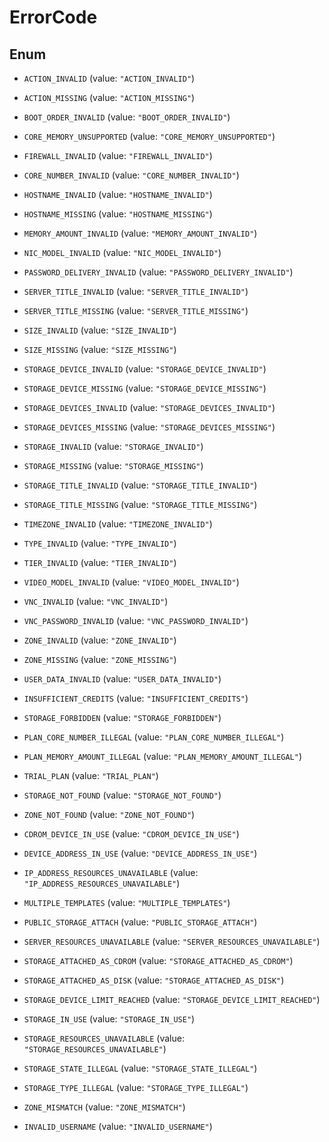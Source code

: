 
# ErrorCode

## Enum


* `ACTION_INVALID` (value: `"ACTION_INVALID"`)

* `ACTION_MISSING` (value: `"ACTION_MISSING"`)

* `BOOT_ORDER_INVALID` (value: `"BOOT_ORDER_INVALID"`)

* `CORE_MEMORY_UNSUPPORTED` (value: `"CORE_MEMORY_UNSUPPORTED"`)

* `FIREWALL_INVALID` (value: `"FIREWALL_INVALID"`)

* `CORE_NUMBER_INVALID` (value: `"CORE_NUMBER_INVALID"`)

* `HOSTNAME_INVALID` (value: `"HOSTNAME_INVALID"`)

* `HOSTNAME_MISSING` (value: `"HOSTNAME_MISSING"`)

* `MEMORY_AMOUNT_INVALID` (value: `"MEMORY_AMOUNT_INVALID"`)

* `NIC_MODEL_INVALID` (value: `"NIC_MODEL_INVALID"`)

* `PASSWORD_DELIVERY_INVALID` (value: `"PASSWORD_DELIVERY_INVALID"`)

* `SERVER_TITLE_INVALID` (value: `"SERVER_TITLE_INVALID"`)

* `SERVER_TITLE_MISSING` (value: `"SERVER_TITLE_MISSING"`)

* `SIZE_INVALID` (value: `"SIZE_INVALID"`)

* `SIZE_MISSING` (value: `"SIZE_MISSING"`)

* `STORAGE_DEVICE_INVALID` (value: `"STORAGE_DEVICE_INVALID"`)

* `STORAGE_DEVICE_MISSING` (value: `"STORAGE_DEVICE_MISSING"`)

* `STORAGE_DEVICES_INVALID` (value: `"STORAGE_DEVICES_INVALID"`)

* `STORAGE_DEVICES_MISSING` (value: `"STORAGE_DEVICES_MISSING"`)

* `STORAGE_INVALID` (value: `"STORAGE_INVALID"`)

* `STORAGE_MISSING` (value: `"STORAGE_MISSING"`)

* `STORAGE_TITLE_INVALID` (value: `"STORAGE_TITLE_INVALID"`)

* `STORAGE_TITLE_MISSING` (value: `"STORAGE_TITLE_MISSING"`)

* `TIMEZONE_INVALID` (value: `"TIMEZONE_INVALID"`)

* `TYPE_INVALID` (value: `"TYPE_INVALID"`)

* `TIER_INVALID` (value: `"TIER_INVALID"`)

* `VIDEO_MODEL_INVALID` (value: `"VIDEO_MODEL_INVALID"`)

* `VNC_INVALID` (value: `"VNC_INVALID"`)

* `VNC_PASSWORD_INVALID` (value: `"VNC_PASSWORD_INVALID"`)

* `ZONE_INVALID` (value: `"ZONE_INVALID"`)

* `ZONE_MISSING` (value: `"ZONE_MISSING"`)

* `USER_DATA_INVALID` (value: `"USER_DATA_INVALID"`)

* `INSUFFICIENT_CREDITS` (value: `"INSUFFICIENT_CREDITS"`)

* `STORAGE_FORBIDDEN` (value: `"STORAGE_FORBIDDEN"`)

* `PLAN_CORE_NUMBER_ILLEGAL` (value: `"PLAN_CORE_NUMBER_ILLEGAL"`)

* `PLAN_MEMORY_AMOUNT_ILLEGAL` (value: `"PLAN_MEMORY_AMOUNT_ILLEGAL"`)

* `TRIAL_PLAN` (value: `"TRIAL_PLAN"`)

* `STORAGE_NOT_FOUND` (value: `"STORAGE_NOT_FOUND"`)

* `ZONE_NOT_FOUND` (value: `"ZONE_NOT_FOUND"`)

* `CDROM_DEVICE_IN_USE` (value: `"CDROM_DEVICE_IN_USE"`)

* `DEVICE_ADDRESS_IN_USE` (value: `"DEVICE_ADDRESS_IN_USE"`)

* `IP_ADDRESS_RESOURCES_UNAVAILABLE` (value: `"IP_ADDRESS_RESOURCES_UNAVAILABLE"`)

* `MULTIPLE_TEMPLATES` (value: `"MULTIPLE_TEMPLATES"`)

* `PUBLIC_STORAGE_ATTACH` (value: `"PUBLIC_STORAGE_ATTACH"`)

* `SERVER_RESOURCES_UNAVAILABLE` (value: `"SERVER_RESOURCES_UNAVAILABLE"`)

* `STORAGE_ATTACHED_AS_CDROM` (value: `"STORAGE_ATTACHED_AS_CDROM"`)

* `STORAGE_ATTACHED_AS_DISK` (value: `"STORAGE_ATTACHED_AS_DISK"`)

* `STORAGE_DEVICE_LIMIT_REACHED` (value: `"STORAGE_DEVICE_LIMIT_REACHED"`)

* `STORAGE_IN_USE` (value: `"STORAGE_IN_USE"`)

* `STORAGE_RESOURCES_UNAVAILABLE` (value: `"STORAGE_RESOURCES_UNAVAILABLE"`)

* `STORAGE_STATE_ILLEGAL` (value: `"STORAGE_STATE_ILLEGAL"`)

* `STORAGE_TYPE_ILLEGAL` (value: `"STORAGE_TYPE_ILLEGAL"`)

* `ZONE_MISMATCH` (value: `"ZONE_MISMATCH"`)

* `INVALID_USERNAME` (value: `"INVALID_USERNAME"`)



